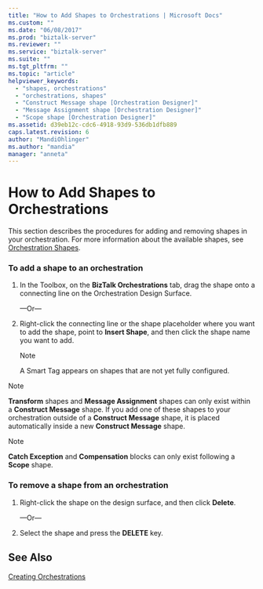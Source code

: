 ```yaml
---
title: "How to Add Shapes to Orchestrations | Microsoft Docs"
ms.custom: ""
ms.date: "06/08/2017"
ms.prod: "biztalk-server"
ms.reviewer: ""
ms.service: "biztalk-server"
ms.suite: ""
ms.tgt_pltfrm: ""
ms.topic: "article"
helpviewer_keywords: 
  - "shapes, orchestrations"
  - "orchestrations, shapes"
  - "Construct Message shape [Orchestration Designer]"
  - "Message Assignment shape [Orchestration Designer]"
  - "Scope shape [Orchestration Designer]"
ms.assetid: d39eb12c-cdc6-4918-93d9-536db1dfb889
caps.latest.revision: 6
author: "MandiOhlinger"
ms.author: "mandia"
manager: "anneta"
---
```

# How to Add Shapes to Orchestrations
This section describes the procedures for adding and removing shapes in your orchestration. For more information about the available shapes, see [Orchestration Shapes](../core/orchestration-shapes.md).  
  
### To add a shape to an orchestration  
  
1.  In the Toolbox, on the **BizTalk Orchestrations** tab, drag the shape onto a connecting line on the Orchestration Design Surface.  
  
     —Or—  
  
2.  Right-click the connecting line or the shape placeholder where you want to add the shape, point to **Insert Shape**, and then click the shape name you want to add.  
  
    > [!NOTE]
    >  A Smart Tag appears on shapes that are not yet fully configured.  
  
> [!NOTE]
>  **Transform** shapes and **Message Assignment** shapes can only exist within a **Construct Message** shape. If you add one of these shapes to your orchestration outside of a **Construct Message** shape, it is placed automatically inside a new **Construct Message** shape.  
  
> [!NOTE]
>  **Catch Exception** and **Compensation** blocks can only exist following a **Scope** shape.  
  
### To remove a shape from an orchestration  
  
1.  Right-click the shape on the design surface, and then click **Delete**.  
  
     —Or—  
  
2.  Select the shape and press the **DELETE** key.  
  
## See Also  
 [Creating Orchestrations](../core/creating-orchestrations.md)